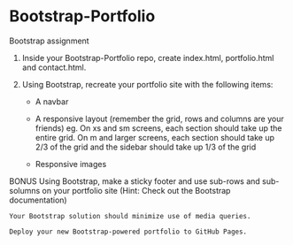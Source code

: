 # Bootstrap-Portfolio
Bootstrap assignment


1. Inside your Bootstrap-Portfolio repo, create index.html, portfolio.html and contact.html.

 2. Using Bootstrap, recreate your portfolio site with the following items:

    - A navbar

    - A responsive layout (remember the grid, rows and columns are your friends)
        eg. On xs and sm screens, each section should take up the entire grid. On m and larger screens, each section should take up 2/3 of the grid and the sidebar should take up 1/3 of the grid

    - Responsive images

BONUS Using Bootstrap, make a sticky footer and use sub-rows and sub-solumns on your portfolio site (Hint: Check out the Bootstrap documentation)

    Your Bootstrap solution should minimize use of media queries.

    Deploy your new Bootstrap-powered portfolio to GitHub Pages.
